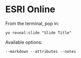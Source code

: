 
# ESRI Online

From the terminal, pop in:

  ```yo reveal:slide "Slide Title"```

Available options:

 ```--markdown --attributes --notes```
